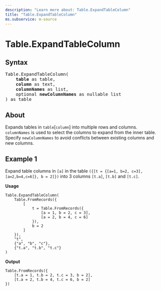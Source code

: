 ```yaml
---
description: "Learn more about: Table.ExpandTableColumn"
title: "Table.ExpandTableColumn"
ms.subservice: m-source
---
```

# Table.ExpandTableColumn

## Syntax

<pre>
Table.ExpandTableColumn(
    <b>table</b> as table,
    <b>column</b> as text,
    <b>columnNames</b> as list,
    optional <b>newColumnNames</b> as nullable list
) as table
</pre>
  
## About

Expands tables in `table`[`column`] into multiple rows and columns. `columnNames` is used to select the columns to expand from the inner table. Specify `newColumnNames` to avoid conflicts between existing columns and new columns.

## Example 1

Expand table columns in `[a]` in the table `({[t = {[a=1, b=2, c=3], [a=2,b=4,c=6]}, b = 2]})` into 3 columns `[t.a]`, `[t.b]` and `[t.c]`.

**Usage**

```powerquery-m
Table.ExpandTableColumn(
    Table.FromRecords({
        [
            t = Table.FromRecords({
                [a = 1, b = 2, c = 3],
                [a = 2, b = 4, c = 6]
            }),
            b = 2
        ]
    }),
    "t",
    {"a", "b", "c"},
    {"t.a", "t.b", "t.c"}
)
```

**Output**

```powerquery-m
Table.FromRecords({
    [t.a = 1, t.b = 2, t.c = 3, b = 2],
    [t.a = 2, t.b = 4, t.c = 6, b = 2]
})
```
